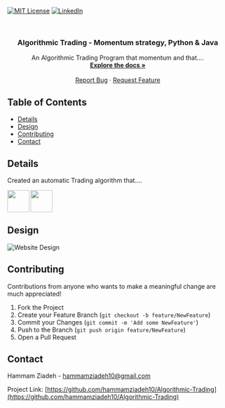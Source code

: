 [![MIT License][license-shield]][license-url]
[![LinkedIn][linkedin-shield]][linkedin-url]

<!-- INTRO. -->
<br />
<p align="center">
  <h3 align="center">Algorithmic Trading - Momentum strategy, Python & Java</h3>

  <p align="center">
An Algorithmic Trading Program that momentum and that....
    <br />
    <a href="https://github.com/hammamziadeh10/Algorithmic-Trading"><strong>Explore the docs »</strong></a>
    <br />
    <br />
    <a href="https://github.com/hammamziadeh10/Algorithmic-Trading/issues">Report Bug</a>
    ·
    <a href="https://github.com/hammamziadeh10/Algorithmic-Trading/issues">Request Feature</a>
  </p>
</p>



<!-- TABLE OF CONTENTS -->
## Table of Contents

* [Details](#details)
* [Design](#design)
* [Contributing](#contributing)
* [Contact](#contact)

<!-- DESIGN -->
## Details
Created an automatic Trading algorithm that....

<img src="gitImgs/mongodb.svg?raw=true" align="left" width="50" >
<img src="gitImgs/python.svg?raw=true" width="50" >


<!-- DESIGN -->
## Design
![Website Design](gitImgs/Design.png?raw=true "Design")
<!-- CONTRIBUTING -->
## Contributing

Contributions from anyone who wants to make a meaningful change are much appreciated!

1. Fork the Project
2. Create your Feature Branch (`git checkout -b feature/NewFeature`)
3. Commit your Changes (`git commit -m 'Add some NewFeature'`)
4. Push to the Branch (`git push origin feature/NewFeature`)
5. Open a Pull Request



<!-- CONTACT -->
## Contact

Hammam Ziadeh - hammamziadeh10@gmail.com

Project Link: [https://github.com/hammamziadeh10/Algorithmic-Trading](https://github.com/hammamziadeh10/Algorithmic-Trading)

[license-shield]: https://img.shields.io/github/license/othneildrew/Best-README-Template.svg?style=flat-square
[license-url]: https://github.com/othneildrew/Best-README-Template/blob/master/LICENSE.txt
[linkedin-shield]: https://img.shields.io/badge/-LinkedIn-black.svg?style=flat-square&logo=linkedin&colorB=555
[linkedin-url]: https://www.linkedin.com/in/hammam-ziadeh/
